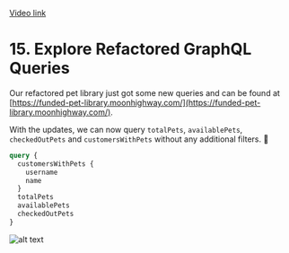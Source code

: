 [Video link](https://egghead.io/lessons/graphql-explore-refactored-graphql-queries)

# 15. Explore Refactored GraphQL Queries

Our refactored pet library just got some new queries and can be found at [https://funded-pet-library.moonhighway.com/](https://funded-pet-library.moonhighway.com/).

With the updates, we can now query `totalPets`, `availablePets`, `checkedOutPets` and `customersWithPets` without any additional filters. 🎉

```graphql
query {
  customersWithPets {
    username
    name
  }
  totalPets
  availablePets
  checkedOutPets
}
```

![alt text](https://i.ibb.co/jbZsnvG/scrnli-1-25-2020-2-06-14-PM.png)
